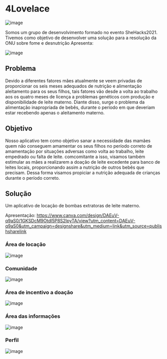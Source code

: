 # 4Lovelace
![image](https://user-images.githubusercontent.com/74369384/139596641-b5b9d0dd-348f-48c8-adc2-e647a545ecbf.png)

Somos um grupo de desenvolvimento formado no evento SheHacks2021. Tivemos como objetivo de desenvolver uma solução para a resolução da ONU sobre fome e desnutrição
Apresenta:

![image](https://user-images.githubusercontent.com/74369384/139596674-f5d71611-e9c8-4fa6-91cc-974b9027b93c.png)


## Problema

Devido a diferentes fatores mães atualmente se veem privadas de proporcionar os seis meses adequados de nutrição e alimentação aleitamento para os seus filhos, tais fatores vão desde a volta ao trabalho aos os quatro meses de licença a problemas genéticos com produção e disponibilidade de leite materno. Diante disso, surge o problema da alimentação inapropriada de bebês, durante o período em que deveriam estar recebendo apenas o aleitamento materno. 

## Objetivo

Nosso aplicativo tem como objetivo sanar a necessidade das mamães quem não conseguem amamentar os seus filhos no período correto de amamentação por situações adversas como volta ao trabalho, leite empedrado ou falta de leite. comcomitante a isso, visamos também estimular as mães a realizarem a doação de leite excedente para banco de leites locais, proporcionando assim a nutrição de outros bebês que precisam. 
Dessa forma visamos propiciar a nutrição adequada de crianças durante o período correto. 

## Solução

Um aplicativo de locação de bombas extratoras de leite materno.

Apresentação: https://www.canva.com/design/DAEuV-q9aS0/1GKSDcM9Otdl5P8S2IpyTA/view?utm_content=DAEuV-q9aS0&utm_campaign=designshare&utm_medium=link&utm_source=publishsharelink

### Área de locação

![image](https://user-images.githubusercontent.com/74369384/139595941-4fc8e49c-3ad6-4760-b8a6-91504e57dbf4.png)

### Comunidade 

![image](https://user-images.githubusercontent.com/74369384/139596361-3cb9050b-e7c7-4c99-8570-edcc65d67d8d.png)

### Área de incentivo a doação

![image](https://user-images.githubusercontent.com/74369384/139596401-057a9b47-d53a-4434-ae43-f78d70b1a40b.png)

### Área das informações

![image](https://user-images.githubusercontent.com/74369384/139596467-21574550-2115-4a44-bf14-7e91f3b00a0e.png)

### Perfil

![image](https://user-images.githubusercontent.com/74369384/139596576-afcabe03-e1b8-465e-9fe9-a2d261578155.png)










